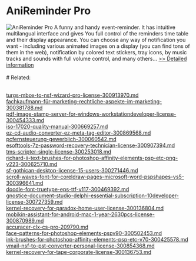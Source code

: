 # AniReminder Pro
![AniReminder Pro](https://mycommerce.akamaized.net/api/pimages/P300110385/BIG/300110385.JPG)
A funny and handy event-reminder.
It has intuitive multilangual interface and gives You full control of the reminders time table and their display appearance.
You can choose any way of notification you want - including various animated images on a display (you can find tons of them in the web), notification by colored text stickers, tray icons, by music tracks and sounds with full volume control, and many others...
[>> Detailed information](https://secure.shareit.com/shareit/product.html?productid=300110385&affiliateid=200057808)<br/><br/># Related:

<br />[turgs-mbox-to-nsf-wizard-pro-license-300913970.md](https://github.com/downloadplanet/downloadplanet/blob/main/turgs-mbox-to-nsf-wizard-pro-license-300913970.md)<br />[fachkaufmann-für-marketing-rechtliche-aspekte-im-marketing-300381788.md](https://github.com/downloadplanet/downloadplanet/blob/main/fachkaufmann-für-marketing-rechtliche-aspekte-im-marketing-300381788.md)<br />[pdf-image-stamp-server-for-windows-workstationdeveloper-license-300454333.md](https://github.com/downloadplanet/downloadplanet/blob/main/pdf-image-stamp-server-for-windows-workstationdeveloper-license-300454333.md)<br />[iso-17020-quality-manual-300669257.md](https://github.com/downloadplanet/downloadplanet/blob/main/iso-17020-quality-manual-300669257.md)<br />[ez-cd-audio-converter-ez-meta-tag-editor-300869568.md](https://github.com/downloadplanet/downloadplanet/blob/main/ez-cd-audio-converter-ez-meta-tag-editor-300869568.md)<br />[pcfernsteuerung-gewerblich-300060542.md](https://github.com/downloadplanet/downloadplanet/blob/main/pcfernsteuerung-gewerblich-300060542.md)<br />[esofttools-7z-password-recovery-technician-license-300907394.md](https://github.com/downloadplanet/downloadplanet/blob/main/esofttools-7z-password-recovery-technician-license-300907394.md)<br />[tms-scripter-single-license-300253018.md](https://github.com/downloadplanet/downloadplanet/blob/main/tms-scripter-single-license-300253018.md)<br />[richard-ii-text-brushes-for-photoshop-affinity-elements-psp-etc-png-v223-300625710.md](https://github.com/downloadplanet/downloadplanet/blob/main/richard-ii-text-brushes-for-photoshop-affinity-elements-psp-etc-png-v223-300625710.md)<br />[sf-gothican-desktop-license-15-users-300271446.md](https://github.com/downloadplanet/downloadplanet/blob/main/sf-gothican-desktop-license-15-users-300271446.md)<br />[scroll-waves-font-for-coreldraw-pages-microsoft-word-pspshapes-vs5-300396641.md](https://github.com/downloadplanet/downloadplanet/blob/main/scroll-waves-font-for-coreldraw-pages-microsoft-word-pspshapes-vs5-300396641.md)<br />[doodle-font-truetype-eps-ttf-v117-300469392.md](https://github.com/downloadplanet/downloadplanet/blob/main/doodle-font-truetype-eps-ttf-v117-300469392.md)<br />[gnostice-document-studio-delphi-essential-subscription-10developer-license-300727359.md](https://github.com/downloadplanet/downloadplanet/blob/main/gnostice-document-studio-delphi-essential-subscription-10developer-license-300727359.md)<br />[kernel-recovery-for-paradox-home-user-license-300136804.md](https://github.com/downloadplanet/downloadplanet/blob/main/kernel-recovery-for-paradox-home-user-license-300136804.md)<br />[mobikin-assistant-for-android-mac-1-year-2630pcs-license-300870989.md](https://github.com/downloadplanet/downloadplanet/blob/main/mobikin-assistant-for-android-mac-1-year-2630pcs-license-300870989.md)<br />[accuracer-clx-cs-pro-209790.md](https://github.com/downloadplanet/downloadplanet/blob/main/accuracer-clx-cs-pro-209790.md)<br />[face-patterns-for-photoshop-elements-pspv90-300502453.md](https://github.com/downloadplanet/downloadplanet/blob/main/face-patterns-for-photoshop-elements-pspv90-300502453.md)<br />[ink-brushes-for-photoshop-affinity-elements-psp-etc-v70-300425578.md](https://github.com/downloadplanet/downloadplanet/blob/main/ink-brushes-for-photoshop-affinity-elements-psp-etc-v70-300425578.md)<br />[vmail-nsf-to-pst-converter-personal-license-300854368.md](https://github.com/downloadplanet/downloadplanet/blob/main/vmail-nsf-to-pst-converter-personal-license-300854368.md)<br />[kernel-recovery-for-tape-corporate-license-300136753.md](https://github.com/downloadplanet/downloadplanet/blob/main/kernel-recovery-for-tape-corporate-license-300136753.md)